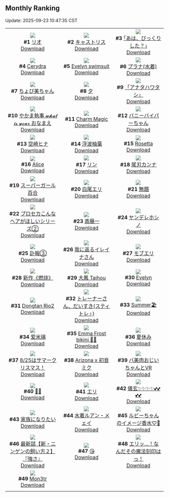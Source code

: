 ## Monthly Ranking
Update: 2025-09-23 10:47:35 CST

|      |      |      |
| :----: | :----: | :----: |
| ![](https://i.pixiv.re/c/240x480/img-master/img/2025/08/25/00/46/28/134295143_p0_master1200.jpg)<br>**#1** [リオ](https://www.pixiv.net/artworks/134295143)<br>[Download](https://i.pixiv.re/img-original/img/2025/08/25/00/46/28/134295143_p0.png) | ![](https://i.pixiv.re/c/240x480/img-master/img/2025/08/25/00/06/37/134293393_p0_master1200.jpg)<br>**#2** [キャストリス](https://www.pixiv.net/artworks/134293393)<br>[Download](https://i.pixiv.re/img-original/img/2025/08/25/00/06/37/134293393_p0.jpg) | ![](https://i.pixiv.re/c/240x480/img-master/img/2025/08/25/17/11/58/134313943_p0_master1200.jpg)<br>**#3** [｢あは、びっくりした？｣](https://www.pixiv.net/artworks/134313943)<br>[Download](https://i.pixiv.re/img-original/img/2025/08/25/17/11/58/134313943_p0.jpg) |
| ![](https://i.pixiv.re/c/240x480/img-master/img/2025/08/25/21/01/26/134322123_p0_master1200.jpg)<br>**#4** [Cerydra](https://www.pixiv.net/artworks/134322123)<br>[Download](https://i.pixiv.re/img-original/img/2025/08/25/21/01/26/134322123_p0.jpg) | ![](https://i.pixiv.re/c/240x480/img-master/img/2025/08/25/23/12/15/134328245_p0_master1200.jpg)<br>**#5** [Evelyn swimsuit](https://www.pixiv.net/artworks/134328245)<br>[Download](https://i.pixiv.re/img-original/img/2025/08/25/23/12/15/134328245_p0.jpg) | ![](https://i.pixiv.re/c/240x480/img-master/img/2025/09/21/17/14/30/134307876_p0_master1200.jpg)<br>**#6** [プラナ(水着)](https://www.pixiv.net/artworks/134307876)<br>[Download](https://i.pixiv.re/img-original/img/2025/09/21/17/14/30/134307876_p0.jpg) |
| ![](https://i.pixiv.re/c/240x480/img-master/img/2025/08/25/08/00/03/134303089_p0_master1200.jpg)<br>**#7** [ちょび美ちゃん](https://www.pixiv.net/artworks/134303089)<br>[Download](https://i.pixiv.re/img-original/img/2025/08/25/08/00/03/134303089_p0.jpg) | ![](https://i.pixiv.re/c/240x480/img-master/img/2025/08/24/12/28/20/134265543_p0_master1200.jpg)<br>**#8** [夕](https://www.pixiv.net/artworks/134265543)<br>[Download](https://i.pixiv.re/img-original/img/2025/08/24/12/28/20/134265543_p0.jpg) | ![](https://i.pixiv.re/c/240x480/img-master/img/2025/08/26/00/00/11/134330335_p0_master1200.jpg)<br>**#9** [「アナタハワタシ」](https://www.pixiv.net/artworks/134330335)<br>[Download](https://i.pixiv.re/img-original/img/2025/08/26/00/00/11/134330335_p0.jpg) |
| ![](https://i.pixiv.re/c/240x480/img-master/img/2025/08/25/00/52/45/134295364_p0_master1200.jpg)<br>**#10** [やかま執事 𝔀𝓱𝓪𝓽 𝓲𝓼 𝔂𝓸𝓾𝓻 おなまえ](https://www.pixiv.net/artworks/134295364)<br>[Download](https://i.pixiv.re/img-original/img/2025/08/25/00/52/45/134295364_p0.jpg) | ![](https://i.pixiv.re/c/240x480/img-master/img/2025/08/24/01/15/42/134251724_p0_master1200.jpg)<br>**#11** [Charm Magic](https://www.pixiv.net/artworks/134251724)<br>[Download](https://i.pixiv.re/img-original/img/2025/08/24/01/15/42/134251724_p0.png) | ![](https://i.pixiv.re/c/240x480/img-master/img/2025/08/25/00/07/23/134293435_p0_master1200.jpg)<br>**#12** [バニーバイパーちゃん](https://www.pixiv.net/artworks/134293435)<br>[Download](https://i.pixiv.re/img-original/img/2025/08/25/00/07/23/134293435_p0.jpg) |
| ![](https://i.pixiv.re/c/240x480/img-master/img/2025/08/25/18/49/09/134316952_p0_master1200.jpg)<br>**#13** [空崎ヒナ](https://www.pixiv.net/artworks/134316952)<br>[Download](https://i.pixiv.re/img-original/img/2025/08/25/18/49/09/134316952_p0.png) | ![](https://i.pixiv.re/c/240x480/img-master/img/2025/08/23/22/48/26/134243119_p0_master1200.jpg)<br>**#14** [浮波柚葉](https://www.pixiv.net/artworks/134243119)<br>[Download](https://i.pixiv.re/img-original/img/2025/08/23/22/48/26/134243119_p0.jpg) | ![](https://i.pixiv.re/c/240x480/img-master/img/2025/08/25/17/16/30/134314055_p0_master1200.jpg)<br>**#15** [Rosetta](https://www.pixiv.net/artworks/134314055)<br>[Download](https://i.pixiv.re/img-original/img/2025/08/25/17/16/30/134314055_p0.png) |
| ![](https://i.pixiv.re/c/240x480/img-master/img/2025/08/25/09/48/58/134304923_p0_master1200.jpg)<br>**#16** [Alice](https://www.pixiv.net/artworks/134304923)<br>[Download](https://i.pixiv.re/img-original/img/2025/08/25/09/48/58/134304923_p0.jpg) | ![](https://i.pixiv.re/c/240x480/img-master/img/2025/08/25/00/00/19/134292773_p0_master1200.jpg)<br>**#17** [リン](https://www.pixiv.net/artworks/134292773)<br>[Download](https://i.pixiv.re/img-original/img/2025/08/25/00/00/19/134292773_p0.jpg) | ![](https://i.pixiv.re/c/240x480/img-master/img/2025/08/24/18/02/53/134276041_p0_master1200.jpg)<br>**#18** [尾刃カンナ](https://www.pixiv.net/artworks/134276041)<br>[Download](https://i.pixiv.re/img-original/img/2025/08/24/18/02/53/134276041_p0.jpg) |
| ![](https://i.pixiv.re/c/240x480/img-master/img/2025/08/23/00/00/05/134206593_p0_master1200.jpg)<br>**#19** [スーパーガール百合](https://www.pixiv.net/artworks/134206593)<br>[Download](https://i.pixiv.re/img-original/img/2025/08/23/00/00/05/134206593_p0.png) | ![](https://i.pixiv.re/c/240x480/img-master/img/2025/08/27/00/16/43/134367487_p0_master1200.jpg)<br>**#20** [白尾エリ](https://www.pixiv.net/artworks/134367487)<br>[Download](https://i.pixiv.re/img-original/img/2025/08/27/00/16/43/134367487_p0.jpg) | ![](https://i.pixiv.re/c/240x480/img-master/img/2025/08/25/18/19/27/134316046_p0_master1200.jpg)<br>**#21** [無題](https://www.pixiv.net/artworks/134316046)<br>[Download](https://i.pixiv.re/img-original/img/2025/08/25/18/19/27/134316046_p0.jpg) |
| ![](https://i.pixiv.re/c/240x480/img-master/img/2025/08/25/00/01/11/134292987_p0_master1200.jpg)<br>**#22** [プロセカこんなヘアがほしいシリーズ②](https://www.pixiv.net/artworks/134292987)<br>[Download](https://i.pixiv.re/img-original/img/2025/08/25/00/01/11/134292987_p0.jpg) | ![](https://i.pixiv.re/c/240x480/img-master/img/2025/08/24/00/00/16/134248262_p0_master1200.jpg)<br>**#23** [斎藤一](https://www.pixiv.net/artworks/134248262)<br>[Download](https://i.pixiv.re/img-original/img/2025/08/24/00/00/16/134248262_p0.jpg) | ![](https://i.pixiv.re/c/240x480/img-master/img/2025/08/26/08/43/24/134341098_p0_master1200.jpg)<br>**#24** [ヤンデレホシノ](https://www.pixiv.net/artworks/134341098)<br>[Download](https://i.pixiv.re/img-original/img/2025/08/26/08/43/24/134341098_p0.png) |
| ![](https://i.pixiv.re/c/240x480/img-master/img/2025/08/25/17/07/59/134313863_p0_master1200.jpg)<br>**#25** [訃報③](https://www.pixiv.net/artworks/134313863)<br>[Download](https://i.pixiv.re/img-original/img/2025/08/25/17/07/59/134313863_p0.jpg) | ![](https://i.pixiv.re/c/240x480/img-master/img/2025/08/24/00/02/35/134248698_p0_master1200.jpg)<br>**#26** [我に返るイレイナさん](https://www.pixiv.net/artworks/134248698)<br>[Download](https://i.pixiv.re/img-original/img/2025/08/24/00/02/35/134248698_p0.png) | ![](https://i.pixiv.re/c/240x480/img-master/img/2025/08/25/23/27/49/134328915_p0_master1200.jpg)<br>**#27** [モブエリ](https://www.pixiv.net/artworks/134328915)<br>[Download](https://i.pixiv.re/img-original/img/2025/08/25/23/27/49/134328915_p0.png) |
| ![](https://i.pixiv.re/c/240x480/img-master/img/2025/08/25/01/57/07/134297330_p0_master1200.jpg)<br>**#28** [新作《燃烧》](https://www.pixiv.net/artworks/134297330)<br>[Download](https://i.pixiv.re/img-original/img/2025/08/25/01/57/07/134297330_p0.jpg) | ![](https://i.pixiv.re/c/240x480/img-master/img/2025/08/24/12/17/59/134265284_p0_master1200.jpg)<br>**#29** [大鳳 Taihou](https://www.pixiv.net/artworks/134265284)<br>[Download](https://i.pixiv.re/img-original/img/2025/08/24/12/17/59/134265284_p0.jpg) | ![](https://i.pixiv.re/c/240x480/img-master/img/2025/08/23/00/00/18/134206722_p0_master1200.jpg)<br>**#30** [Evelyn](https://www.pixiv.net/artworks/134206722)<br>[Download](https://i.pixiv.re/img-original/img/2025/08/23/00/00/18/134206722_p0.png) |
| ![](https://i.pixiv.re/c/240x480/img-master/img/2025/08/23/00/02/05/134207088_p0_master1200.jpg)<br>**#31** [Dongtan Rio2](https://www.pixiv.net/artworks/134207088)<br>[Download](https://i.pixiv.re/img-original/img/2025/08/23/00/02/05/134207088_p0.jpg) | ![](https://i.pixiv.re/c/240x480/img-master/img/2025/08/27/22/20/51/134398922_p0_master1200.jpg)<br>**#32** [トレーナーさん、だいすき(スティトレ︎︎♀)](https://www.pixiv.net/artworks/134398922)<br>[Download](https://i.pixiv.re/img-original/img/2025/08/27/22/20/51/134398922_p0.jpg) | ![](https://i.pixiv.re/c/240x480/img-master/img/2025/08/24/00/33/51/134250195_p0_master1200.jpg)<br>**#33** [Summer🏖️](https://www.pixiv.net/artworks/134250195)<br>[Download](https://i.pixiv.re/img-original/img/2025/08/24/00/33/51/134250195_p0.jpg) |
| ![](https://i.pixiv.re/c/240x480/img-master/img/2025/08/25/10/51/02/134306039_p0_master1200.jpg)<br>**#34** [爱米璃](https://www.pixiv.net/artworks/134306039)<br>[Download](https://i.pixiv.re/img-original/img/2025/08/25/10/51/02/134306039_p0.jpg) | ![](https://i.pixiv.re/c/240x480/img-master/img/2025/08/25/09/18/49/134304458_p0_master1200.jpg)<br>**#35** [Emma Frost bikini 💎✨](https://www.pixiv.net/artworks/134304458)<br>[Download](https://i.pixiv.re/img-original/img/2025/08/25/09/18/49/134304458_p0.jpg) | ![](https://i.pixiv.re/c/240x480/img-master/img/2025/08/26/19/53/11/134355913_p0_master1200.jpg)<br>**#36** [夏休み](https://www.pixiv.net/artworks/134355913)<br>[Download](https://i.pixiv.re/img-original/img/2025/08/26/19/53/11/134355913_p0.png) |
| ![](https://i.pixiv.re/c/240x480/img-master/img/2025/08/25/09/51/05/134304962_p0_master1200.jpg)<br>**#37** [8/25はサマークリスマス！](https://www.pixiv.net/artworks/134304962)<br>[Download](https://i.pixiv.re/img-original/img/2025/08/25/09/51/05/134304962_p0.png) | ![](https://i.pixiv.re/c/240x480/img-master/img/2025/08/24/00/00/03/134248154_p0_master1200.jpg)<br>**#38** [Arizona x 初音ミク](https://www.pixiv.net/artworks/134248154)<br>[Download](https://i.pixiv.re/img-original/img/2025/08/24/00/00/03/134248154_p0.png) | ![](https://i.pixiv.re/c/240x480/img-master/img/2025/08/25/00/21/33/134294147_p0_master1200.jpg)<br>**#39** [バ美肉おじいちゃんとVR](https://www.pixiv.net/artworks/134294147)<br>[Download](https://i.pixiv.re/img-original/img/2025/08/25/00/21/33/134294147_p0.jpg) |
| ![](https://i.pixiv.re/c/240x480/img-master/img/2025/08/27/01/26/54/134370012_p0_master1200.jpg)<br>**#40** [💚💙](https://www.pixiv.net/artworks/134370012)<br>[Download](https://i.pixiv.re/img-original/img/2025/08/27/01/26/54/134370012_p0.png) | ![](https://i.pixiv.re/c/240x480/img-master/img/2025/08/23/20/36/09/134238839_p0_master1200.jpg)<br>**#41** [エリ](https://www.pixiv.net/artworks/134238839)<br>[Download](https://i.pixiv.re/img-original/img/2025/08/23/20/36/09/134238839_p0.png) | ![](https://i.pixiv.re/c/240x480/img-master/img/2025/08/23/09/55/20/134219619_p0_master1200.jpg)<br>**#42** [儀玄✨✨✨✨💕💕💕💕](https://www.pixiv.net/artworks/134219619)<br>[Download](https://i.pixiv.re/img-original/img/2025/08/23/09/55/20/134219619_p0.jpg) |
| ![](https://i.pixiv.re/c/240x480/img-master/img/2025/08/23/21/56/00/134242416_p0_master1200.jpg)<br>**#43** [家族になりたい](https://www.pixiv.net/artworks/134242416)<br>[Download](https://i.pixiv.re/img-original/img/2025/08/23/21/56/00/134242416_p0.jpg) | ![](https://i.pixiv.re/c/240x480/img-master/img/2025/08/24/19/45/43/134280138_p0_master1200.jpg)<br>**#44** [水着ルアン・メェイ](https://www.pixiv.net/artworks/134280138)<br>[Download](https://i.pixiv.re/img-original/img/2025/08/24/19/45/43/134280138_p0.png) | ![](https://i.pixiv.re/c/240x480/img-master/img/2025/08/25/21/59/34/134324704_p0_master1200.jpg)<br>**#45** [ルビーちゃんのイメージ香水♡🍒](https://www.pixiv.net/artworks/134324704)<br>[Download](https://i.pixiv.re/img-original/img/2025/08/25/21/59/34/134324704_p0.jpg) |
| ![](https://i.pixiv.re/c/240x480/img-master/img/2025/08/25/18/24/10/134316172_p0_master1200.jpg)<br>**#46** [最新話【新・ニンゲンの飼い方２】『強さ』](https://www.pixiv.net/artworks/134316172)<br>[Download](https://i.pixiv.re/img-original/img/2025/08/25/18/24/10/134316172_p0.png) | ![](https://i.pixiv.re/c/240x480/img-master/img/2025/08/25/01/46/01/134297026_p0_master1200.jpg)<br>**#47** [😘](https://www.pixiv.net/artworks/134297026)<br>[Download](https://i.pixiv.re/img-original/img/2025/08/25/01/46/01/134297026_p0.png) | ![](https://i.pixiv.re/c/240x480/img-master/img/2025/08/24/12/00/08/134264567_p0_master1200.jpg)<br>**#48** [エリッ…！なんだその魔法刻印はっ！](https://www.pixiv.net/artworks/134264567)<br>[Download](https://i.pixiv.re/img-original/img/2025/08/24/12/00/08/134264567_p0.png) |
| ![](https://i.pixiv.re/c/240x480/img-master/img/2025/08/27/16/55/34/134386572_p0_master1200.jpg)<br>**#49** [Mon3tr](https://www.pixiv.net/artworks/134386572)<br>[Download](https://i.pixiv.re/img-original/img/2025/08/27/16/55/34/134386572_p0.jpg) |
|      |      |
